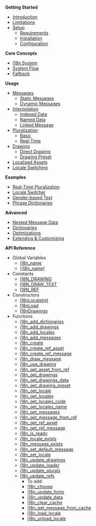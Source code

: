 **Getting Started**  
- [Introduction](#introduction)  
- [Limitations](#limitations)
- [Setup](#setup)  
    - [Requirements](#requirements)
    - [Installation](#installation)
    - [Configuration](#configuration)


**Core Concepts**
- [I18n System](#i18n-system)
- [System Flow](#system-flow)
- [Fallback](#fallback)


**Usage**
- [Messages](#messages)
    - [Static Messages](#static-messages)
    - [Dynamic Messages](#dynamic-messages)
- [Interpolation](#interpolation)
    - [Indexed Data](#indexed-data)
    - [Named Data](#named-data)
    - [Linked Message](#linked-message)
- [Pluralization](#pluralization)
    - [Basic](#basic)
    - [Real-Time](#real-time)
- [Drawing](#drawing)
    - [Direct Drawing](#direct-drawing)
    - [Drawing Preset](#drawing-preset)
- [Localized Assets](#localized-assets)
- [Locale Switching](#locale-switching)


**Examples**
- [Real-Time Pluralization](#real-time-pluralization)
- [Locale Switcher](#locale-switcher)
- [Gender-based Text](#gender-based-text)
- [Phrase Dictionaries](#phrase-dictionaries)


**Advanced**
- [Nested Message Data](#nested-message-data)
- [Dictionaries](#dictionaries)
- [Optimizations](#optimizations)
- [Extending & Customizing](#extending-and-customizing)


**API Reference**  
- Global Variables  
    - [i18n_name](#i18n_name)  
    - [[i18n_name]](#[i18n_name])  
- Constants
    - [I18N_DRAWING](#i18n_drawing)
    - [I18N_DRAW_TEXT](#i18n_draw_text)
    - [I18N_REF](#i18n_ref)
- Constructors
    - [I18nLocaleInit](#i18nlocaleinit)
    - [I18nLoad](#i18nload)
    - [I18nDrawings](#i18ndrawings)
- Functions
    - [i18n_add_dictionaries](#i18n_add_dictionaries)
    - [i18n_add_drawings](#i18n_add_drawings)
    - [i18n_add_locales](#i18n_add_locale)
    - [i18n_add_messages](#i18n_add_messages)
    - [i18n_create](#i18n_create)
    - [i18n_create_ref_asset](#i18n_create_ref_asset)
    - [i18n_create_ref_message](#i18n_create_ref_message)
    - [i18n_draw_message](#i18n_draw_message)
    - [i18n_use_drawing](#i18n_use_drawing)
    - [i18n_get_asset_from_ref](#i18n_get_asset_from_ref)
    - [i18n_get_drawings](#i18n_get_drawings)
    - [i18n_get_drawings_data](#i18n_get_drawings_data)
    - [i18n_get_drawing_preset](#i18n_get_drawing_preset)
    - [i18n_get_locale](#i18n_get_locale)
    - [i18n_get_locales](#i18n_get_locales)
    - [i18n_get_locales_code](#i18n_get_locales_code)
    - [i18n_get_locales_name](#i18n_get_locales_name)
    - [i18n_get_messages](#i18n_get_messages)
    - [i18n_get_message_from_ref](#i18n_get_message_from_ref)
    - [i18n_get_ref_asset](#i18n_get_ref_asset)
    - [i18n_get_ref_message](#i18n_get_ref_message)
    - [i18n_is_ready](#i18n_is_ready)
    - [i18n_locale_exists](#i18n_locale_exists)
    - [i18n_message_exists](#i18n_message_exists)
    - [i18n_set_default_message](#i18n_set_default_message)
    - [i18n_set_locale](#i18n_set_locale)
    - [i18n_update_drawings](#i18n_update_drawings)
    - [i18n_update_loader](#i18n_update_loader)
    - [i18n_update_plurals](#i18n_update_plurals)
    - [i18n_update_refs](#i18n_update_refs)
        - To add:
        - [i18n_choose](#i18n_choose)
        - [i18n_update_fonts](#i18n_update_fonts)
        - [i18n_update_data](#i18n_update_data)
        - [i18n_clear_cache](#i18n_clear_cache)
        - [i18n_get_message_from_cache](#i18n_get_message_from_cache)
        - [i18n_load_locale](#i18n_load_locale)
        - [i18n_unload_locale](#i18n_unload_locale)

